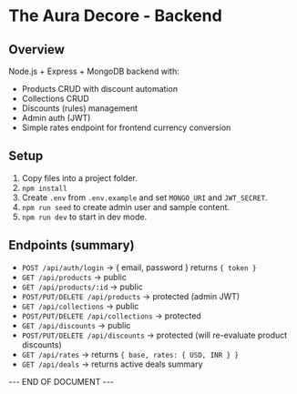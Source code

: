 # The Aura Decore - Backend

## Overview
Node.js + Express + MongoDB backend with:
- Products CRUD with discount automation
- Collections CRUD
- Discounts (rules) management
- Admin auth (JWT)
- Simple rates endpoint for frontend currency conversion

## Setup
1. Copy files into a project folder.
2. `npm install`
3. Create `.env` from `.env.example` and set `MONGO_URI` and `JWT_SECRET`.
4. `npm run seed` to create admin user and sample content.
5. `npm run dev` to start in dev mode.

## Endpoints (summary)
- `POST /api/auth/login` -> { email, password } returns `{ token }`
- `GET /api/products` -> public
- `GET /api/products/:id` -> public
- `POST/PUT/DELETE /api/products` -> protected (admin JWT)
- `GET /api/collections` -> public
- `POST/PUT/DELETE /api/collections` -> protected
- `GET /api/discounts` -> public
- `POST/PUT/DELETE /api/discounts` -> protected (will re-evaluate product discounts)
- `GET /api/rates` -> returns `{ base, rates: { USD, INR } }`
- `GET /api/deals` -> returns active deals summary

--- END OF DOCUMENT ---
